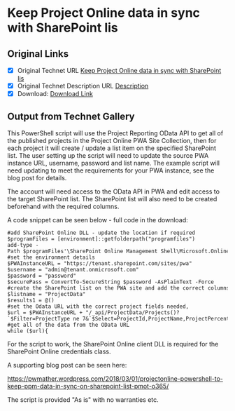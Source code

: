 # Keep Project Online data in sync with SharePoint lis

## Original Links

- [x] Original Technet URL [Keep Project Online data in sync with SharePoint lis](https://gallery.technet.microsoft.com/Keep-Online-data-in-sync-06a1bf8d)
- [x] Original Technet Description URL [Description](https://gallery.technet.microsoft.com/Keep-Online-data-in-sync-06a1bf8d/description)
- [x] Download: [Download Link](Download\ProjectDataToSharePointList.ps1)

## Output from Technet Gallery

This PowerShell script will use the Project Reporting OData API to get all of the published projects in the Project Online PWA Site Collection, then for each project it will create / update a list item on the specified SharePoint list. The user setting up  the script will need to update the source PWA instance URL, username, password and list name. The example script will need updating to meet the requirements for your PWA instance, see the blog post for details.

The account will need access to the OData API in PWA and edit access to the target SharePoint list. The SharePoint list will also need to be created beforehand with the required columns.

A code snippet can be seen below - full code in the download:

```
#add SharePoint Online DLL - update the location if required
$programFiles = [environment]::getfolderpath("programfiles")
add-type -Path $programFiles'\SharePoint Online Management Shell\Microsoft.Online.SharePoint.PowerShell\Microsoft.SharePoint.Client.dll'
#set the environment details
$PWAInstanceURL = "https://tenant.sharepoint.com/sites/pwa"
$username = "admin@tenant.onmicrosoft.com"
$password = "password"
$securePass = ConvertTo-SecureString $password -AsPlainText -Force
#create the SharePoint list on the PWA site and add the correct columns based on the data required
$listname = "ProjectData"
$results1 = @()
#set the Odata URL with the correct project fields needed,
$url = $PWAInstanceURL + "/_api/ProjectData/Projects()?`$Filter=ProjectType ne 7&`$Select=ProjectId,ProjectName,ProjectPercentCompleted,ProjectOwnerName,ProjectDescription,ProjectStartDate,ProjectFinishDate,ProjectWorkspaceInternalUrl&`$orderby=ProjectName"
#get all of the data from the OData URL
while ($url){
```

For the script to work, the SharePoint Online client DLL is required for the SharePoint Online credentials class.

A supporting blog post can be seen here:

https://pwmather.wordpress.com/2018/03/01/projectonline-powershell-to-keep-ppm-data-in-sync-on-sharepoint-list-pmot-o365/

The script is provided "As is" with no warranties etc.

